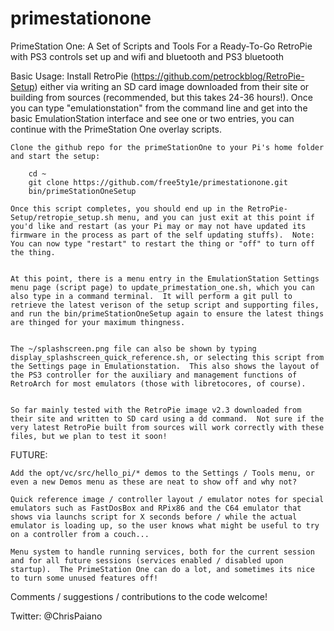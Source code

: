 primestationone
===============

PrimeStation One: A Set of Scripts and Tools For a Ready-To-Go RetroPie with PS3 controls set up and wifi and bluetooth and PS3 bluetooth


Basic Usage:
    Install RetroPie (https://github.com/petrockblog/RetroPie-Setup) either via writing an SD card image downloaded from their site or building from sources (recommended, but this takes 24-36 hours!).  Once you can type "emulationstation" from the command line and get into the basic EmulationStation interface and see one or two entries, you can continue with the PrimeStation One overlay scripts.


    Clone the github repo for the primeStationOne to your Pi's home folder and start the setup:

        cd ~
        git clone https://github.com/free5ty1e/primestationone.git
        bin/primeStationOneSetup

    Once this script completes, you should end up in the RetroPie-Setup/retropie_setup.sh menu, and you can just exit at this point if you'd like and restart (as your Pi may or may not have updated its firmware in the process as part of the self updating stuffs).  Note:  You can now type "restart" to restart the thing or "off" to turn off the thing.


    At this point, there is a menu entry in the EmulationStation Settings menu page (script page) to update_primestation_one.sh, which you can also type in a command terminal.  It will perform a git pull to retrieve the latest verison of the setup script and supporting files, and run the bin/primeStationOneSetup again to ensure the latest things are thinged for your maximum thingness.


    The ~/splashscreen.png file can also be shown by typing display_splashscreen_quick_reference.sh, or selecting this script from the Settings page in Emulationstation.  This also shows the layout of the PS3 controller for the auxiliary and management functions of RetroArch for most emulators (those with libretocores, of course).


    So far mainly tested with the RetroPie image v2.3 downloaded from their site and written to SD card using a dd command.  Not sure if the very latest RetroPie built from sources will work correctly with these files, but we plan to test it soon!


FUTURE:


    Add the opt/vc/src/hello_pi/* demos to the Settings / Tools menu, or even a new Demos menu as these are neat to show off and why not?

    Quick reference image / controller layout / emulator notes for special emulators such as FastDosBox and RPix86 and the C64 emulator that shows via launchs script for X seconds before / while the actual emulator is loading up, so the user knows what might be useful to try on a controller from a couch...
    
    Menu system to handle running services, both for the current session and for all future sessions (services enabled / disabled upon startup).  The PrimeStation One can do a lot, and sometimes its nice to turn some unused features off!



Comments / suggestions / contributions to the code welcome!  

Twitter: @ChrisPaiano
